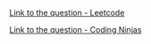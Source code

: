 [Link to the question - Leetcode](https://leetcode.com/problems/best-time-to-buy-and-sell-stock-iii/)

[Link to the question - Coding Ninjas](https://www.codingninjas.com/codestudio/problem-details/buy-and-sell-stock-iii_1092612)